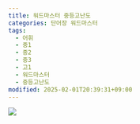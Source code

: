 ```yaml
---
title: 워드마스터 중등고난도
categories: 단어장 워드마스터
tags:
  - 어휘
  - 중1
  - 중2
  - 중3
  - 고1
  - 워드마스터
  - 중등고난도
modified: 2025-02-01T20:39:31+09:00
---
```

  
<a href="https://www.buymeacoffee.com/corea"><img src="https://img.buymeacoffee.com/button-api/?text=Buy me a coffee&emoji=☕&slug=corea&button_colour=FFDD00&font_colour=000000&font_family=Cookie&outline_colour=000000&coffee_colour=ffffff" /></a>